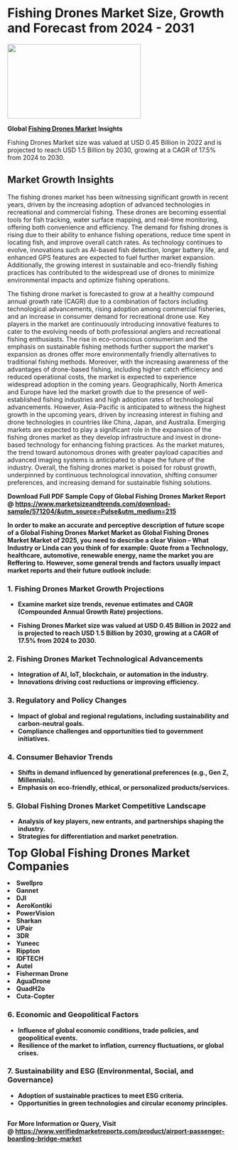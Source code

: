<H1>Fishing Drones Market Size, Growth and Forecast from 2024 - 2031</H1><img class="aligncenter size-medium wp-image-584254" src="https://thirdeyenews.in/wp-content/uploads/2024/09/Global-Market-Research-300x168.jpeg" alt="" width="300" height="168" /><p><strong>Global&nbsp;<a href="https://www.marketsizeandtrends.com/download-sample/571204/&amp;utm_source=Pulse&amp;utm_medium=215">Fishing Drones Market</a> Insights</strong></p><p>Fishing Drones Market size was valued at USD 0.45 Billion in 2022 and is projected to reach USD 1.5 Billion by 2030, growing at a CAGR of 17.5% from 2024 to 2030.</p><p><h2>Market Growth Insights</h2> <p>The fishing drones market has been witnessing significant growth in recent years, driven by the increasing adoption of advanced technologies in recreational and commercial fishing. These drones are becoming essential tools for fish tracking, water surface mapping, and real-time monitoring, offering both convenience and efficiency. The demand for fishing drones is rising due to their ability to enhance fishing operations, reduce time spent in locating fish, and improve overall catch rates. As technology continues to evolve, innovations such as AI-based fish detection, longer battery life, and enhanced GPS features are expected to fuel further market expansion. Additionally, the growing interest in sustainable and eco-friendly fishing practices has contributed to the widespread use of drones to minimize environmental impacts and optimize fishing operations.</p> <p><strong></strong></p> <p>The fishing drone market is forecasted to grow at a healthy compound annual growth rate (CAGR) due to a combination of factors including technological advancements, rising adoption among commercial fisheries, and an increase in consumer demand for recreational drone use. Key players in the market are continuously introducing innovative features to cater to the evolving needs of both professional anglers and recreational fishing enthusiasts. The rise in eco-conscious consumerism and the emphasis on sustainable fishing methods further support the market's expansion as drones offer more environmentally friendly alternatives to traditional fishing methods. Moreover, with the increasing awareness of the advantages of drone-based fishing, including higher catch efficiency and reduced operational costs, the market is expected to experience widespread adoption in the coming years. Geographically, North America and Europe have led the market growth due to the presence of well-established fishing industries and high adoption rates of technological advancements. However, Asia-Pacific is anticipated to witness the highest growth in the upcoming years, driven by increasing interest in fishing and drone technologies in countries like China, Japan, and Australia. Emerging markets are expected to play a significant role in the expansion of the fishing drones market as they develop infrastructure and invest in drone-based technology for enhancing fishing practices. As the market matures, the trend toward autonomous drones with greater payload capacities and advanced imaging systems is anticipated to shape the future of the industry. Overall, the fishing drones market is poised for robust growth, underpinned by continuous technological innovation, shifting consumer preferences, and increasing demand for sustainable fishing solutions.</p> <p><strong></p><p><span class=""><strong>Download Full PDF Sample Copy of Global Fishing Drones Market Report</strong> @ <a href="https://www.marketsizeandtrends.com/download-sample/571204/&amp;utm_source=Pulse&amp;utm_medium=215" target="_blank">https://www.marketsizeandtrends.com/download-sample/571204/&amp;utm_source=Pulse&amp;utm_medium=215</a></span></p><p>In order to make an accurate and perceptive description of future scope of a Global&nbsp;Fishing Drones Market Market as Global&nbsp;Fishing Drones Market Market of 2025, you need to describe a clear Vision &ndash; What Industry or Linda can you think of for example: Quote from a Technology, healthcare, automotive, renewable energy, name the market you are Reffering to. However, some general trends and factors usually impact market reports and their future outlook include:</p><h3>1.&nbsp;<strong>Fishing Drones Market Growth Projections</strong></h3><ul><li>Examine market size trends, revenue estimates and CAGR (Compounded Annual Growth Rate) projections.</li><li><p>Fishing Drones Market size was valued at USD 0.45 Billion in 2022 and is projected to reach USD 1.5 Billion by 2030, growing at a CAGR of 17.5% from 2024 to 2030.</p></li></ul><h3>2.&nbsp;<strong>Fishing Drones Market Technological Advancements</strong></h3><ul><li>Integration of AI, IoT, blockchain, or automation in the industry.</li><li>Innovations driving cost reductions or improving efficiency.</li></ul><h3>3.&nbsp;<strong>Regulatory and Policy Changes</strong></h3><ul><li>Impact of global and regional regulations, including sustainability and carbon-neutral goals.</li><li>Compliance challenges and opportunities tied to government initiatives.</li></ul><h3>4.&nbsp;<strong>Consumer Behavior Trends</strong></h3><ul><li>Shifts in demand influenced by generational preferences (e.g., Gen Z, Millennials).</li><li>Emphasis on eco-friendly, ethical, or personalized products/services.</li></ul><h3>5.&nbsp;<strong>Global Fishing Drones Market Competitive Landscape</strong></h3><ul><li>Analysis of key players, new entrants, and partnerships shaping the industry.</li><li>Strategies for differentiation and market penetration.</li></ul><p data-pm-slice="1 1 []"><span style="color: inherit; font-family: inherit; font-size: 25px;">Top Global Fishing Drones Market Companies</span></p><div class="" data-test-id=""><p><li>Swellpro</li><li> Gannet</li><li> DJI</li><li> AeroKontiki</li><li> PowerVision</li><li> Sharkan</li><li> UPair</li><li> 3DR</li><li> Yuneec</li><li> Rippton</li><li> IDFTECH</li><li> Autel</li><li> Fisherman Drone</li><li> AguaDrone</li><li> QuadH2o</li><li> Cuta-Copter</li></p></div><h3>6.&nbsp;<strong>Economic and Geopolitical Factors</strong></h3><ul><li>Influence of global economic conditions, trade policies, and geopolitical events.</li><li>Resilience of the market to inflation, currency fluctuations, or global crises.</li></ul><h3>7.&nbsp;<strong>Sustainability and ESG (Environmental, Social, and Governance)</strong></h3><ul><li>Adoption of sustainable practices to meet ESG criteria.</li><li>Opportunities in green technologies and circular economy principles.</li></ul><h2><strong style="font-size: 14px;">For More Information or Query, Visit @&nbsp;</strong><a style="background-color: #ffffff; font-size: 14px;" href="https://www.marketsizeandtrends.com/report/fishing-drones-market/" target="_blank">https://www.verifiedmarketreports.com/product/airport-passenger-boarding-bridge-market</a></h2>
